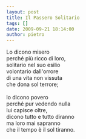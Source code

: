 ```yaml
---
layout: post
title: Il Passero Solitario
tags: []
date: 2009-09-21 18:14:00
author: pietro
---
```

Lo dicono misero<br/>perché più ricco di loro,<br/>solitario nel suo esilio<br/>volontario dall'orrore<br/>di una vita non vissuta<br/>che dona sol terrore;<br/><br/>lo dicono povero<br/>perché pur vedendo nulla<br/>lui capisce oltre,<br/>dicono tutto e tutto diranno<br/>ma loro mai sapranno<br/>che il tempo è il sol tiranno.
